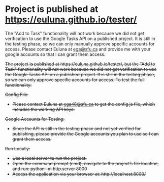 # Project is published at https://euluna.github.io/tester/

The "Add to Task" functionality will not work because we did not get verification to use the Google Tasks API on a published project. It is still in the testing phase, so we can only manually approve specific accounts for access. Please contact Euluna at ega@sfu.ca and provide me with your google accounts so that I can grant them access.

<del>
The project is published at https://euluna.github.io/tester/, but the "Add to Task" functionality will not work because we did not get verification to use the Google Tasks API on a published project. It is still in the testing phase, so we can only approve specific accounts for access.

<del>
To test the full functionality:

Config File:

- Please contact Euluna at ega48@sfu.ca to get the config.js file, which includes the working API keys.

Google Accounts for Testing:

- Since the API is still in the testing phase and not yet verified for publishing, please provide the Google accounts you plan to use so I can grant them access.

Run Locally:

- Use a local server to run the project.
- Open the command prompt (cmd), navigate to the project’s file location, and run:
  python -m http.server 8000
- Access the application via your browser at:
  http://localhost:8000/
  </del>
